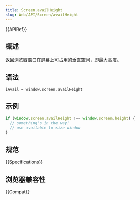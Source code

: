 ```yaml
---
title: Screen.availHeight
slug: Web/API/Screen/availHeight
---
```

{{APIRef}}

## 概述

返回浏览器窗口在屏幕上可占用的垂直空间，即最大高度。

## 语法

```plain
iAvail = window.screen.availHeight
```

## 示例

```js
if (window.screen.availHeight !== window.screen.height) {
  // something's in the way!
  // use available to size window
}
```

## 规范

{{Specifications}}

## 浏览器兼容性

{{Compat}}
